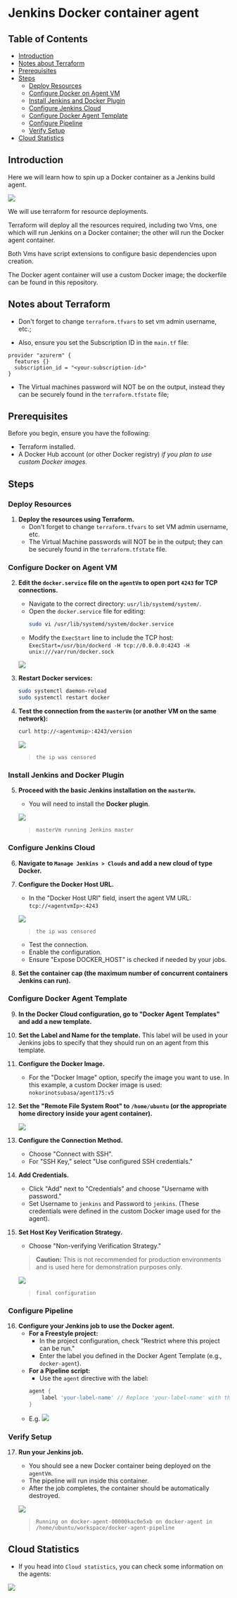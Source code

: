 # Jenkins Docker container agent

## Table of Contents
- [Introduction](#introduction)
- [Notes about Terraform](#notes-about-terraform)
- [Prerequisites](#prerequisites)
- [Steps](#steps)
  - [Deploy Resources](#deploy-resources)
  - [Configure Docker on Agent VM](#configure-docker-on-agent-vm)
  - [Install Jenkins and Docker Plugin](#install-jenkins-and-docker-plugin)
  - [Configure Jenkins Cloud](#configure-jenkins-cloud)
  - [Configure Docker Agent Template](#configure-docker-agent-template)
  - [Configure Pipeline](#configure-pipeline)
  - [Verify Setup](#verify-setup)
- [Cloud Statistics](#cloud-statistics)

## Introduction

Here we will learn how to spin up a Docker container as a Jenkins build agent.

![](images/Architecture.png)

We will use terraform for resource deployments.

Terraform will deploy all the resources required, including two Vms, one which will run Jenkins on a Docker container; the other will run the Docker agent container.

Both Vms have script extensions to configure basic dependencies upon creation.

The Docker agent container will use a custom Docker image; the dockerfile can be found in this repository.

## Notes about Terraform

- Don't forget to change `terraform.tfvars` to set vm admin username, etc.;

- Also, ensure you set the Subscription ID in the `main.tf` file:

```hcl
provider "azurerm" {
  features {}
  subscription_id = "<your-subscription-id>"
}
```

- The Virtual machines password will NOT be on the output, instead they can be securely found in the `terraform.tfstate` file;

## Prerequisites

Before you begin, ensure you have the following:

* Terraform installed.
* A Docker Hub account (or other Docker registry) 
_if you plan to use custom Docker images._

## Steps

### Deploy Resources

1.  **Deploy the resources using Terraform.**
    *   Don't forget to change `terraform.tfvars` to set VM admin username, etc.
    *   The Virtual Machine passwords will NOT be in the output; they can be securely found in the `terraform.tfstate` file.

### Configure Docker on Agent VM

2.  **Edit the `docker.service` file on the `agentVm` to open port `4243` for TCP connections.**
    *   Navigate to the correct directory: `usr/lib/systemd/system/`.
    *   Open the `docker.service` file for editing:
        ```bash
        sudo vi /usr/lib/systemd/system/docker.service
        ```
    *   Modify the `ExecStart` line to include the TCP host:
        `ExecStart=/usr/bin/dockerd -H tcp://0.0.0.0:4243 -H unix:///var/run/docker.sock`

    ![](images/dockerserviceModification.png)

3.  **Restart Docker services:**
    ```bash
    sudo systemctl daemon-reload
    sudo systemctl restart docker
    ```

4.  **Test the connection from the `masterVm` (or another VM on the same network):**
    ```bash
    curl http://<agentvmip>:4243/version
    ```
    ![](images/curlTest.png)
    > `the ip was censored`

### Install Jenkins and Docker Plugin

5.  **Proceed with the basic Jenkins installation on the `masterVm`.**
    *   You will need to install the **Docker plugin**.

    ![](images/JenkinsInititalSetup.png)
    > `masterVm running Jenkins master`

### Configure Jenkins Cloud

6.  **Navigate to `Manage Jenkins > Clouds` and add a new cloud of type Docker.**

7.  **Configure the Docker Host URL.**
    *   In the "Docker Host URI" field, insert the agent VM URL:
        `tcp://<agentvmIp>:4243`

    ![](images/NewCloudConfiguration.png)
    > `the ip was censored`
    *   Test the connection.
    *   Enable the configuration.
    *   Ensure "Expose DOCKER_HOST" is checked if needed by your jobs.

8.  **Set the container cap (the maximum number of concurrent containers Jenkins can run).**

### Configure Docker Agent Template

9.  **In the Docker Cloud configuration, go to "Docker Agent Templates" and add a new template.**

10. **Set the Label and Name for the template.** This label will be used in your Jenkins jobs to specify that they should run on an agent from this template.

11. **Configure the Docker Image.**
    *   For the "Docker Image" option, specify the image you want to use. In this example, a custom Docker image is used:
        `nokorinotsubasa/agent175:v5`

12. **Set the "Remote File System Root" to `/home/ubuntu` (or the appropriate home directory inside your agent container).**

    ![](images/DockerAgentTemplateConfiguration.png)

13. **Configure the Connection Method.**
    *   Choose "Connect with SSH".
    *   For "SSH Key," select "Use configured SSH credentials."

14. **Add Credentials.**
    *   Click "Add" next to "Credentials" and choose "Username with password."
    *   Set Username to `jenkins` and Password to `jenkins`. (These credentials were defined in the custom Docker image used for the agent).

15. **Set Host Key Verification Strategy.**
    *   Choose "Non-verifying Verification Strategy."
    > **Caution:** This is not recommended for production environments and is used here for demonstration purposes only.

    ![](images/DockerAgentTemplateSSHConfiguration.png)
    > `final configuration`

### Configure Pipeline

16. **Configure your Jenkins job to use the Docker agent.**
    *   **For a Freestyle project:**
        *   In the project configuration, check "Restrict where this project can be run."
        *   Enter the label you defined in the Docker Agent Template (e.g., `docker-agent`).
    *   **For a Pipeline script:**
        *   Use the `agent` directive with the label:
          ```groovy
          agent {
              label 'your-label-name' // Replace 'your-label-name' with the actual label
          }
          ```
    *   E.g.
        ![](images/pipelineScript.png)

### Verify Setup

17. **Run your Jenkins job.**
    *   You should see a new Docker container being deployed on the `agentVm`.
    *   The pipeline will run inside this container.
    *   After the job completes, the container should be automatically destroyed.

    ![](images/docker-agent-pipeline.png)
    > `Running on docker-agent-00000kac0e5xb on docker-agent in /home/ubuntu/workspace/docker-agent-pipeline`

## Cloud Statistics

- If you head into `Cloud statistics`, you can check some information on the agents:

![](images/Jenkins%20Cloud%20Statistics.png)


